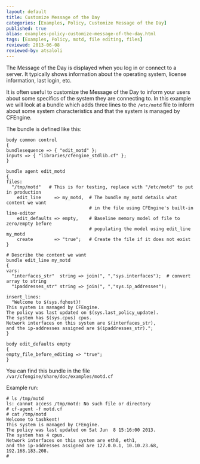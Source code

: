 ```yaml
---
layout: default
title: Customize Message of the Day
categories: [Examples, Policy, Customize Message of the Day]
published: true
alias: examples-policy-customize-message-of-the-day.html
tags: [Examples, Policy, motd, file editing, files]
reviewed: 2013-06-08
reviewed-by: atsaloli
---
```


The Message of the Day is displayed when you log in or connect to a server. It typically shows information about the operating system, license information, last login, etc.

It is often useful to customize the Message of the Day to inform your users about some specifics of the system they are connecting to. In this example we will look at a bundle which adds three lines to the `/etc/motd` file to inform about some system characteristics and that the system is managed by CFEngine.

The bundle is defined like this:

```cf3
body common control
{
bundlesequence => { "edit_motd" };
inputs => { "libraries/cfengine_stdlib.cf" };
}

bundle agent edit_motd
{
files:
  "/tmp/motd"   # This is for testing, replace with "/etc/motd" to put in production
    edit_line     => my_motd,  # The bundle my_motd details what content we want
                               # in the file using CFEngine's built-in line-editor
    edit_defaults => empty,    # Baseline memory model of file to zero/empty before 
                               # populating the model using edit_line my_motd 
    create        => "true";   # Create the file if it does not exist
}

# Describe the content we want
bundle edit_line my_motd
{
vars:
  "interfaces_str"  string => join(", ","sys.interfaces");  # convert array to string
  "ipaddresses_str" string => join(", ","sys.ip_addresses"); 

insert_lines:
  "Welcome to $(sys.fqhost)!
This system is managed by CFEngine.
The policy was last updated on $(sys.last_policy_update).
The system has $(sys.cpus) cpus.
Network interfaces on this system are $(interfaces_str),
and the ip-addresses assigned are $(ipaddresses_str).";
}

body edit_defaults empty
{
empty_file_before_editing => "true";
} 
```

You can find this bundle in the file `/var/cfengine/share/doc/examples/motd.cf`

Example run:

```
# ls /tmp/motd
ls: cannot access /tmp/motd: No such file or directory
# cf-agent -f motd.cf
# cat /tmp/motd
Welcome to tashkent!
This system is managed by CFEngine.
The policy was last updated on Sat Jun  8 15:16:00 2013.
The system has 4 cpus.
Network interfaces on this system are eth0, eth1,
and the ip-addresses assigned are 127.0.0.1, 10.10.23.68, 192.168.183.208.
# 
```
